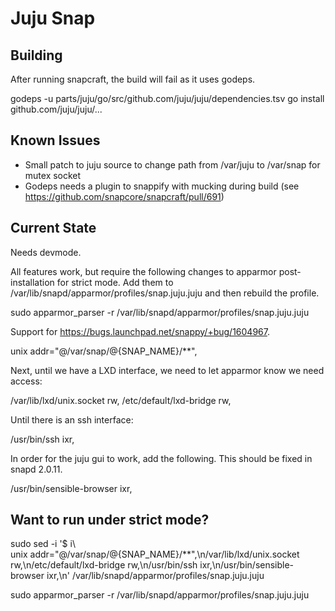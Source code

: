 # Juju Snap

## Building
After running snapcraft, the build will fail as it uses godeps.

godeps -u parts/juju/go/src/github.com/juju/juju/dependencies.tsv
go install github.com/juju/juju/...

## Known Issues
 * Small patch to juju source to change path from /var/juju to /var/snap for mutex socket
 * Godeps needs a plugin to snappify with mucking during build (see https://github.com/snapcore/snapcraft/pull/691)

## Current State
Needs devmode.

All features work, but require the following changes to apparmor post-installation for strict mode.
Add them to /var/lib/snapd/apparmor/profiles/snap.juju.juju and then rebuild the profile.

sudo apparmor_parser -r /var/lib/snapd/apparmor/profiles/snap.juju.juju

Support for https://bugs.launchpad.net/snappy/+bug/1604967.

unix addr="@/var/snap/@{SNAP_NAME}/**",

Next, until we have a LXD interface, we need to let apparmor know we need access:

  /var/lib/lxd/unix.socket rw,
  /etc/default/lxd-bridge rw,

Until there is an ssh interface:

/usr/bin/ssh ixr,

In order for the juju gui to work, add the following. This should be fixed in snapd 2.0.11.

/usr/bin/sensible-browser ixr,


## Want to run under strict mode?

sudo sed -i '$ i\                                   
unix addr="@/var/snap/@{SNAP_NAME}/**",\n/var/lib/lxd/unix.socket rw,\n/etc/default/lxd-bridge rw,\n/usr/bin/ssh ixr,\n/usr/bin/sensible-browser ixr,\n' /var/lib/snapd/apparmor/profiles/snap.juju.juju

sudo apparmor_parser -r /var/lib/snapd/apparmor/profiles/snap.juju.juju


